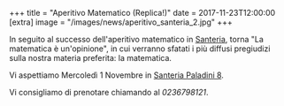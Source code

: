 +++
title = "Aperitivo Matematico (Replica!)"
date = 2017-11-23T12:00:00
[extra]
image = "/images/news/aperitivo_santeria_2.jpg"
+++

In seguito al successo dell'aperitivo matematico in [Santeria][1],
torna "La matematica è un'opinione", in cui verranno sfatati i più
diffusi pregiudizi sulla nostra materia preferita: la matematica.

Vi aspettiamo Mercoledì 1 Novembre in [Santeria Paladini 8][1].

Vi consigliamo di prenotare chiamando al _0236798121_.

[1]: https://www.santeria.milano.it/paladini
